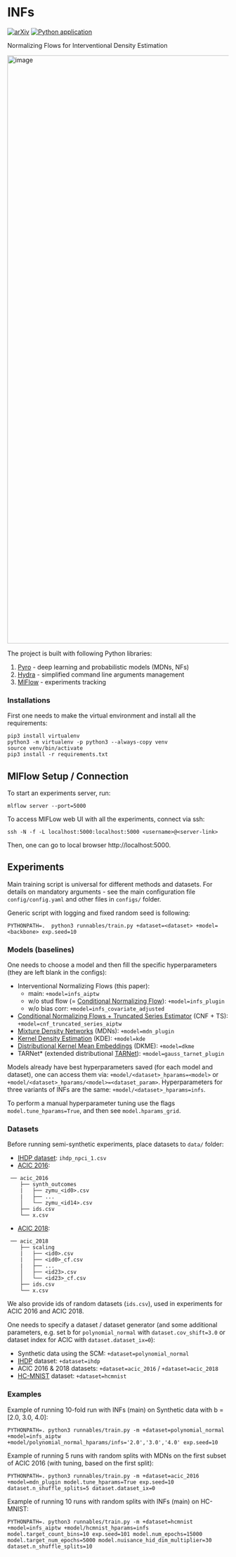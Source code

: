 # INFs
[![arXiv](https://img.shields.io/badge/arXiv-2209.06203-b31b1b.svg)](https://arxiv.org/abs/2209.06203)
[![Python application](https://github.com/Valentyn1997/INFs/actions/workflows/python-app.yml/badge.svg)](https://github.com/Valentyn1997/INFs/actions/workflows/python-app.yml)

Normalizing Flows for Interventional Density Estimation

<img width="1335" alt="image" src="https://github.com/Valentyn1997/INFs/assets/23198776/a3557641-9ac4-48de-b596-4c6679e56fc2">

The project is built with following Python libraries:
1. [Pyro](https://pyro.ai/) - deep learning and probabilistic models (MDNs, NFs)
2. [Hydra](https://hydra.cc/docs/intro/) - simplified command line arguments management
3. [MlFlow](https://mlflow.org/) - experiments tracking

### Installations
First one needs to make the virtual environment and install all the requirements:
```console
pip3 install virtualenv
python3 -m virtualenv -p python3 --always-copy venv
source venv/bin/activate
pip3 install -r requirements.txt
```

## MlFlow Setup / Connection
To start an experiments server, run: 

`mlflow server --port=5000`

To access MlFLow web UI with all the experiments, connect via ssh:

`ssh -N -f -L localhost:5000:localhost:5000 <username>@<server-link>`

Then, one can go to local browser http://localhost:5000.


## Experiments

Main training script is universal for different methods and datasets. For details on mandatory arguments - see the main configuration file `config/config.yaml` and other files in `configs/` folder.

Generic script with logging and fixed random seed is following:
```console
PYTHONPATH=.  python3 runnables/train.py +dataset=<dataset> +model=<backbone> exp.seed=10
```

### Models (baselines)
One needs to choose a model and then fill the specific hyperparameters (they are left blank in the configs):
- Interventional Normalizing Flows (this paper):
  - main: `+model=infs_aiptw`
  - w/o stud flow (= [Conditional Normalizing Flow](https://arxiv.org/pdf/1802.04908.pdf)): `+model=infs_plugin`
  - w/o bias corr: `+model=infs_covariate_adjusted`
- [Conditional Normalizing Flows + Truncated Series Estimator](https://academic.oup.com/biomet/advance-article-abstract/doi/10.1093/biomet/asad017/7068801?redirectedFrom=fulltext) (CNF + TS): `+model=cnf_truncated_series_aiptw`
- [Mixture Density Networks](https://publications.aston.ac.uk/id/eprint/373/1/NCRG_94_004.pdf) (MDNs): `+model=mdn_plugin`
- [Kernel Density Estimation](https://arxiv.org/pdf/1806.02935.pdf) (KDE): `+model=kde`
- [Distributional Kernel Mean Embeddings](https://arxiv.org/pdf/1805.08845.pdf) (DKME): `+model=dkme`
- TARNet* (extended distributional [TARNet](https://arxiv.org/abs/1606.03976)): `+model=gauss_tarnet_plugin`

Models already have best hyperparameters saved (for each model and dataset), one can access them via: `+model/<dataset>_hparams=<model>` or `+model/<dataset>_hparams/<model>=<dataset_param>`. Hyperparameters for three variants of INFs are the same: `+model/<dataset>_hparams=infs`.

To perform a manual hyperparameter tuning use the flags `model.tune_hparams=True`, and then see `model.hparams_grid`. 

### Datasets
Before running semi-synthetic experiments, place datasets to `data/` folder:
- [IHDP dataset](https://github.com/AMLab-Amsterdam/CEVAE/blob/master/datasets/IHDP/csv/ihdp_npci_1.csv): `ihdp_npci_1.csv`
- [ACIC 2016](https://jenniferhill7.wixsite.com/acic-2016/competition): 
```
 ── acic_2016
    ├── synth_outcomes
    |   ├── zymu_<id0>.csv   
    |   ├── ... 
    │   └── zymu_<id14>.csv 
    ├── ids.csv
    └── x.csv 
```
- [ACIC 2018](https://www.synapse.org/#!Synapse:syn11294478/wiki/486304):
```
 ── acic_2018
    ├── scaling
    |   ├── <id0>.csv 
    |   ├── <id0>_cf.csv
    |   ├── ... 
    │   ├── <id23>.csv
    │   └── <id23>_cf.csv 
    ├── ids.csv
    └── x.csv 
```
We also provide ids of random datasets (`ids.csv`), used in experiments for ACIC 2016 and ACIC 2018.

One needs to specify a dataset / dataset generator (and some additional parameters, e.g. set b for `polynomial_normal` with `dataset.cov_shift=3.0` or dataset index for ACIC with `dataset.dataset_ix=0`):
- Synthetic data using the SCM: `+dataset=polynomial_normal`
- [IHDP](https://www.tandfonline.com/doi/abs/10.1198/jcgs.2010.08162) dataset: `+dataset=ihdp`
- ACIC 2016 & 2018 datasets: `+dataset=acic_2016` / `+dataset=acic_2018` 
- [HC-MNIST](https://github.com/anndvision/quince/blob/main/quince/library/datasets/hcmnist.py) dataset: `+dataset=hcmnist`

### Examples
Example of running 10-fold run with INFs (main) on Synthetic data with b = [2.0, 3.0, 4.0]:
```console
PYTHONPATH=. python3 runnables/train.py -m +dataset=polynomial_normal +model=infs_aiptw +model/polynomial_normal_hparams/infs='2.0','3.0','4.0' exp.seed=10
```

Example of running 5 runs with random splits with MDNs on the first subset of ACIC 2016 (with tuning, based on the first split):
```console
PYTHONPATH=. python3 runnables/train.py -m +dataset=acic_2016 +model=mdn_plugin model.tune_hparams=True exp.seed=10 dataset.n_shuffle_splits=5 dataset.dataset_ix=0
```

Example of running 10 runs with random splits with INFs (main) on HC-MNIST:
```console
PYTHONPATH=. python3 runnables/train.py -m +dataset=hcmnist +model=infs_aiptw +model/hcmnist_hparams=infs model.target_count_bins=10 exp.seed=101 model.num_epochs=15000 model.target_num_epochs=5000 model.nuisance_hid_dim_multiplier=30 dataset.n_shuffle_splits=10
```

